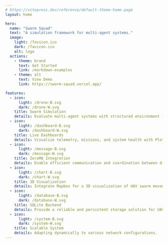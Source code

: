 ```yaml
---
# https://vitepress.dev/reference/default-theme-home-page
layout: home

hero:
  name: "Swarm Squad"
  text: "A simulation framework for multi-agent systems."
  image:
    light: /favicon.ico
    dark: /favicon.ico
    alt: logo
  actions:
    - theme: brand
      text: Get Started
      link: /markdown-examples
    - theme: alt
      text: View Demo
      link: https://swarm-squad.vercel.app/

features:
  - icon: 
      light: /drone-B.svg
      dark: /drone-W.svg
    title: Swarm Simulation
    details: Evaluate multi-agent systems with structured environment for swarm behavior.
  - icon: 
      light: /dashboard-B.svg
      dark: /dashboard-W.svg
    title: Live Dashboards
    details: Visualize telemetry, missions, and system health with Plotly Dash.
  - icon:
      light: /message-B.svg
      dark: /message-W.svg
    title: ZeroMQ Integration
    details: Enable efficient communication and coordination between distributed UAVs.
  - icon:
      light: /chart-B.svg
      dark: /chart-W.svg
    title: 3D Visualization
    details: Integrate Mapbox for a 3D visualization of UAV swarm movements.
  - icon:
      light: /database-B.svg
      dark: /database-W.svg
    title: SQLite Backend
    details: Provide a reliable and persistent storage solution for UAV information.
  - icon:
      light: /system-B.svg
      dark: /system-W.svg
    title: Scalable System
    details: Adapting dynamically to various network configurations.
---
```


